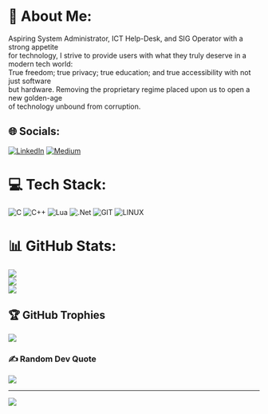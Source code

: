 # 💫 About Me:
Aspiring System Administrator, ICT Help-Desk, and SIG Operator with a strong appetite<br>for technology, I strive to provide users with what they truly deserve in a modern tech world:<br>True freedom; true privacy; true education; and true accessibility with not just software<br>but hardware. Removing the proprietary regime placed upon us to open a new golden-age<br>of technology unbound from corruption.


## 🌐 Socials:
[![LinkedIn](https://img.shields.io/badge/LinkedIn-%230077B5.svg?logo=linkedin&logoColor=white)](https://linkedin.com/in/akiemdaley) [![Medium](https://img.shields.io/badge/Medium-12100E?logo=medium&logoColor=white)](https://medium.com/@akiemdaley) 

# 💻 Tech Stack:
![C](https://img.shields.io/badge/c-%2300599C.svg?style=for-the-badge&logo=c&logoColor=white) ![C++](https://img.shields.io/badge/c++-%2300599C.svg?style=for-the-badge&logo=c%2B%2B&logoColor=white) ![Lua](https://img.shields.io/badge/lua-%232C2D72.svg?style=for-the-badge&logo=lua&logoColor=white) ![.Net](https://img.shields.io/badge/.NET-5C2D91?style=for-the-badge&logo=.net&logoColor=white) ![GIT](https://img.shields.io/badge/Git-fc6d26?style=for-the-badge&logo=git&logoColor=white) ![LINUX](https://img.shields.io/badge/Linux-FCC624?style=for-the-badge&logo=linux&logoColor=black)
# 📊 GitHub Stats:
![](https://github-readme-stats.vercel.app/api?username=AkiemDaley&theme=nord&hide_border=false&include_all_commits=true&count_private=false)<br/>
![](https://github-readme-streak-stats.herokuapp.com/?user=AkiemDaley&theme=nord&hide_border=false)<br/>
![](https://github-readme-stats.vercel.app/api/top-langs/?username=AkiemDaley&theme=nord&hide_border=false&include_all_commits=true&count_private=false&layout=compact)

## 🏆 GitHub Trophies
![](https://github-profile-trophy.vercel.app/?username=AkiemDaley&theme=radical&no-frame=false&no-bg=true&margin-w=4)

### ✍️ Random Dev Quote
![](https://quotes-github-readme.vercel.app/api?type=horizontal&theme=radical)

---
[![](https://visitcount.itsvg.in/api?id=AkiemDaley&icon=0&color=0)](https://visitcount.itsvg.in)

<!-- Proudly created with GPRM ( https://gprm.itsvg.in ) -->
